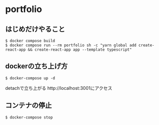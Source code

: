 # portfolio

## はじめだけやること

```
$ docker compose build
$ docker compose run --rm portfolio sh -c "yarn global add create-react-app && create-react-app app --template typescript"
```

## dockerの立ち上げ方
```
$ docker-compose up -d
```
detachで立ち上がる
http://localhost:3001にアクセス


## コンテナの停止
```
$ docker-compose stop
```
